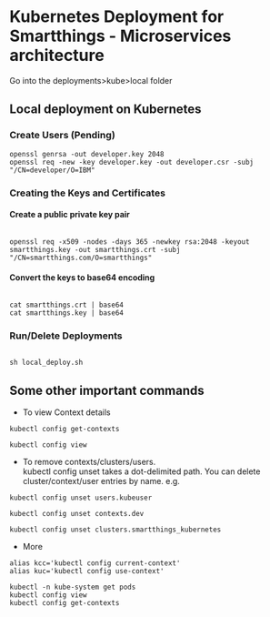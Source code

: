 
# Kubernetes Deployment for Smartthings - Microservices architecture

Go into the deployments>kube>local folder

## Local deployment on Kubernetes

### Create Users (Pending)

```
openssl genrsa -out developer.key 2048
openssl req -new -key developer.key -out developer.csr -subj "/CN=developer/O=IBM"

```

### Creating the Keys and Certificates

#### Create a public private key pair
```

openssl req -x509 -nodes -days 365 -newkey rsa:2048 -keyout smartthings.key -out smartthings.crt -subj "/CN=smartthings.com/O=smartthings"
```

#### Convert the keys to base64 encoding

```

cat smartthings.crt | base64
cat smartthings.key | base64
```

### Run/Delete Deployments

```

sh local_deploy.sh 
```


## Some other important commands

- To view Context details

```
kubectl config get-contexts

kubectl config view
```

- To remove contexts/clusters/users.  
kubectl config unset takes a dot-delimited path. You can delete cluster/context/user entries by name. e.g.

```
kubectl config unset users.kubeuser

kubectl config unset contexts.dev

kubectl config unset clusters.smartthings_kubernetes
```
- More

```
alias kcc='kubectl config current-context'
alias kuc='kubectl config use-context'

kubectl -n kube-system get pods
kubectl config view
kubectl config get-contexts

```